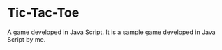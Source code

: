 # Tic-Tac-Toe
A game developed in Java Script. 
It is a sample game developed in Java Script by me.
